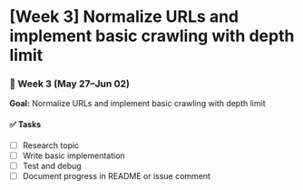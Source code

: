 # [Week 3] Normalize URLs and implement basic crawling with depth limit

### 📅 Week 3 (May 27–Jun 02)

**Goal:** Normalize URLs and implement basic crawling with depth limit

#### ✅ Tasks
- [ ] Research topic
- [ ] Write basic implementation
- [ ] Test and debug
- [ ] Document progress in README or issue comment
